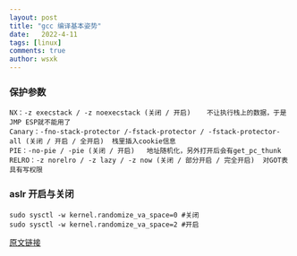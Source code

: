 ```yaml
---
layout: post
title: "gcc 编译基本姿势"
date:   2022-4-11
tags: [linux]
comments: true
author: wsxk
---
```


### 保护参数

    NX：-z execstack / -z noexecstack (关闭 / 开启)    不让执行栈上的数据，于是JMP ESP就不能用了
    Canary：-fno-stack-protector /-fstack-protector / -fstack-protector-all (关闭 / 开启 / 全开启)  栈里插入cookie信息
    PIE：-no-pie / -pie (关闭 / 开启)   地址随机化，另外打开后会有get_pc_thunk
    RELRO：-z norelro / -z lazy / -z now (关闭 / 部分开启 / 完全开启)  对GOT表具有写权限

### aslr 开启与关闭

    sudo sysctl -w kernel.randomize_va_space=0 #关闭
    sudo sysctl -w kernel.randomize_va_space=2 #开启

[原文链接](https://blog.csdn.net/lonyliu/article/details/90341012)
